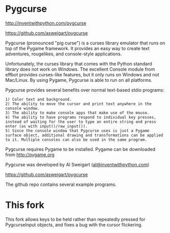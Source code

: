Pygcurse
========

http://inventwithpython.com/pygcurse

https://github.com/asweigart/pygcurse


Pygcurse (pronounced "pig curse") is a curses library emulator that runs on top of the Pygame framework. It provides an easy way to create text adventures, rougelikes, and console-style applications.

Unfortunately, the curses library that comes with the Python standard library does not work on Windows. The excellent Console module from effbot provides curses-like features, but it only runs on Windows and not Mac/Linux. By using Pygame, Pygcurse is able to run on all platforms.

Pygcurse provides several benefits over normal text-based stdio programs:

    1) Color text and background.
    2) The ability to move the cursor and print text anywhere in the console window.
    3) The ability to make console apps that make use of the mouse.
    4) The ability to have programs respond to individual key presses, instead of waiting for the user to type an entire string and press enter (as with input()/raw_input()).
    5) Since the console window that Pygcurse uses is just a Pygame surface object, additional drawing and transformations can be applied to it. Multiple consoles can also be used in the same program.

Pygcurse requires Pygame to be installed. Pygame can be downloaded from http://pygame.org

Pygcurse was developed by Al Sweigart (al@inventwithpython.com)

https://github.com/asweigart/pygcurse

The github repo contains several example programs.


This fork
=========

This fork allows keys to be held rather than repeatedly pressed for PygcurseInput objects, and fixes a bug with the cursor flickering.
